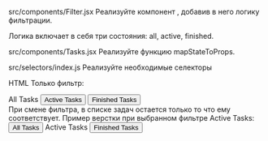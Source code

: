 src/components/Filter.jsx
Реализуйте компонент <Filter />, добавив в него логику фильтрации.

Логика включает в себя три состояния: all, active, finished.

src/components/Tasks.jsx
Реализуйте функцию mapStateToProps.

src/selectors/index.js
Реализуйте необходимые селекторы

HTML
Только фильтр:

<div class="mt-3 d-flex justify-content-around">
  All Tasks
  <button type="button" class="btn btn-link border-0 p-0" data-test="task-filter-active">Active Tasks</button>
  <button type="button" class="btn btn-link border-0 p-0" data-test="task-filter-finished">Finished Tasks</button>
</div>
При смене фильтра, в списке задач остается только то что ему соответствует. Пример верстки при выбранном фильтре Active Tasks:

<div class="mt-3 d-flex justify-content-around">
  <button type="button" class="btn btn-link border-0 p-0" data-test="task-filter-all">All Tasks</button>
  Active Tasks
  <button type="button" class="btn btn-link border-0 p-0" data-test="task-filter-finished">Finished Tasks</button>
</div>
